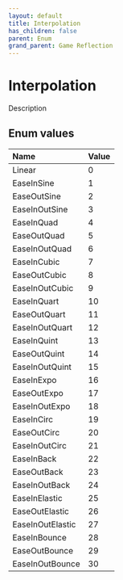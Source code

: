 ```yaml
---
layout: default
title: Interpolation
has_children: false
parent: Enum
grand_parent: Game Reflection
---
```

# Interpolation
Description 

## Enum values

| Name | Value |
|:----------|:--------------|
| Linear | 0 |
| EaseInSine | 1 |
| EaseOutSine | 2 |
| EaseInOutSine | 3 |
| EaseInQuad | 4 |
| EaseOutQuad | 5 |
| EaseInOutQuad | 6 |
| EaseInCubic | 7 |
| EaseOutCubic | 8 |
| EaseInOutCubic | 9 |
| EaseInQuart | 10 |
| EaseOutQuart | 11 |
| EaseInOutQuart | 12 |
| EaseInQuint | 13 |
| EaseOutQuint | 14 |
| EaseInOutQuint | 15 |
| EaseInExpo | 16 |
| EaseOutExpo | 17 |
| EaseInOutExpo | 18 |
| EaseInCirc | 19 |
| EaseOutCirc | 20 |
| EaseInOutCirc | 21 |
| EaseInBack | 22 |
| EaseOutBack | 23 |
| EaseInOutBack | 24 |
| EaseInElastic | 25 |
| EaseOutElastic | 26 |
| EaseInOutElastic | 27 |
| EaseInBounce | 28 |
| EaseOutBounce | 29 |
| EaseInOutBounce | 30 |

